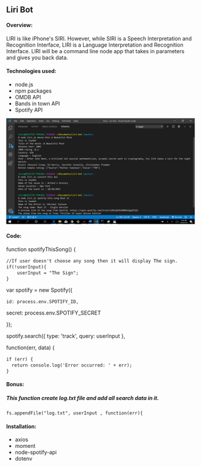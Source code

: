 ## Liri Bot

#### Overview:
LIRI is like iPhone's SIRI. However, while SIRI is a Speech Interpretation and Recognition Interface, LIRI is a Language Interpretation and Recognition Interface. LIRI will be a command line node app that takes in parameters and gives you back data.


#### Technologies used:

* node.js
* npm packages
* OMDB API
* Bands in town API
* Spotify API

![liri.png](liri.png)

#### Code:
function spotifyThisSong() {

    //If user doesn't choose any song then it will display The sign.
    if(!userInput){
        userInput = "The Sign";
    }

 var spotify = new Spotify({

    id: process.env.SPOTIFY_ID,

  secret: process.env.SPOTIFY_SECRET

});

spotify.search({ type: 'track', query: userInput },

 function(err, data) {
     
    if (err) {
      return console.log('Error occurred: ' + err);
    }

#### Bonus:
 ##### This function create log.txt file and add all search data in it.

    fs.appendFile("log.txt", userInput , function(err){


#### Installation:

* axios
* moment
* node-spotify-api
* dotenv

